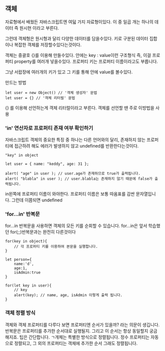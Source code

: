 ## 객체

자료형에서 배웠든 자바스크립트엔 여덟 가지 자료형이있다.
이 중 일곱 개는 하나의 데이터 즉 원시현 이라고 부른다.

그런데 객체형은 원시형과 달리 다양한 데이터를 담을수있다.
키로 구분된 데이터 집합이나 복잡한 객체를 저장할수있다는것이다.

객체는 중괄호 {}를 이용해 만들수있다.
안에는 key : value이런 구조형식 즉, 이걸 프로퍼티 property를 여러개 넣을수있다. 프로퍼티 키는 프로퍼티 이름이라고도 부릅니다.

그냥 서랍장에 여러개의 키가 있고 그 키를 통해 안에 value를 볼수있다.

만드는 방법

```
let user = new Object() // '객체 생성자' 문법
let user = {} // '객체 리터럴' 문법
```

{} 를 이용해 선언하는게 객체 리터럴이라고 부른다.
객체를 선언할 땐 주로 이방법을 사용

### 'in' 연산자로 프로퍼티 존재 여부 확인하기

자바스크립트 객체의 중요한 특징 중 하나는 다른 언어와의 달리, 존재하지 않는 프로퍼티에 접근하려 해도 에러가 발생하지 않고 undefined를 반환한다는것이다.

```
"key" in object

let user = { name: "keddy", age: 31 };

alert( "age" in user ); // user.age가 존재하므로 true가 출력됩니다.
alert( "blabla" in user ); // user.blabla는 존재하지 않기 때문에 false가 출력됩니다.
```

in왼쪽에 프로퍼티 이름이 와야한다. 프로퍼티 이름은 보통 따옴표를 감싼 문자열입니다.
그런데 이쯤되면 undefined

### 'for...in' 반복문

for...in 반복문을 사용하면 객체의 모든 키를 순회할 수 있습니다.
for...in은 앞서 학습했던 for(;;)반복문과는 완전히 다른것이다

```
for(key in object){
    // 각 프로퍼티 키를 이용하여 본문을 실행합니다.
}

let person={
    name:'d',
    age:1,
    isAdmin:true
}

for(let key in user){
    // key
    alert(key); // name, age, isAdmin 이렇게 출력 됩니다.
}
```

### 객체 정렬 방식

객체와 객체 프로퍼티를 다루다 보면 프로퍼티엔 순서가 있을까? 라는 의문이 생깁니다. 반복문은 프로퍼티를 추가한 순서대로 실행될지. 그리고 이 순서는 항상 동일할지 궁금해지죠. 팁은 간단합니다. ㄱ개체는 특별한 방식으로 정렬됩니다. 정수 프로퍼티는 자동으로 정렬되고, 그 외의 프로퍼티는 객체에 추가한 순서 그래도 정렬됩니다.
